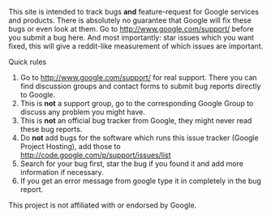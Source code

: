 This site is intended to track bugs **and** feature-request for Google services and products. There is absolutely no guarantee that Google will fix these bugs or even look at them. Go to http://www.google.com/support/ before you submit a bug here. And most importantly: star issues which you want fixed, this will give a reddit-like measurement of which issues are important.

Quick rules
1. Go to http://www.google.com/support/ for real support. There you can find discussion groups and contact forms to submit bug reports directly to Google.
2. This is **not** a support group, go to the corresponding Google Group to discuss any problem you might have.
3. This is **not** an official bug tracker from Google, they might never read these bug reports.
4. Do **not** add bugs for the software which runs this issue tracker (Google Project Hosting), add those to http://code.google.com/p/support/issues/list
5. Search for your bug first, star the bug if you found it and add more information if necessary.
6. If you get an error message from google type it in completely in the bug report.

This project is not affiliated with or endorsed by Google.




